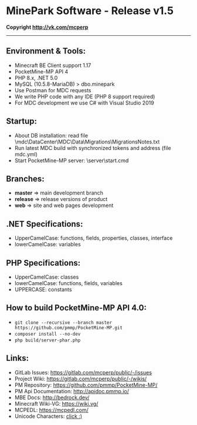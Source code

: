 # MinePark Software - Release v1.5

__Copyright http://vk.com/mcperp__
____

## Environment & Tools:
- Minecraft BE Client support 1.17
- PocketMine-MP API 4
- PHP 8.x, .NET 5.0
- MySQL (10.5.8-MariaDB) > dbo.minepark
- Use Postman for MDC requests
- We write PHP code with any IDE (PHP 8 support required)
- For MDC development we use C# with Visual Studio 2019

## Startup:
- About DB installation: read file \mdc\DataCenter\MDC\Data\Migrations\MigrationsNotes.txt
- Run latest MDC build with synchronized tokens and address (file mdc.yml)
- Start PocketMine-MP server: \server\start.cmd

## Branches:
- **master** => main development branch
- **release** => release versions of product
- **web** => site and web pages development

## .NET Specifications:
- UpperCamelCase: functions, fields, properties, classes, interface
- lowerCamelCase: variables

## PHP Specifications:
- UpperCamelCase: classes
- lowerCamelCase: functions, fields, variables
- UPPERCASE: constants

## How to build PocketMine-MP API 4.0:
- ```git clone --recursive --branch master https://github.com/pmmp/PocketMine-MP.git```
- ```composer install --no-dev```
- ```php build/server-phar.php```

## Links:
- GitLab Issues: https://gitlab.com/mcperp/public/-/issues
- Project Wiki: https://gitlab.com/mcperp/public/-/wikis/
- PM Repository: https://github.com/pmmp/PocketMine-MP/
- PM Api Documentation: http://apidoc.pmmp.io/
- MBE Docs: http://bedrock.dev/
- Minecraft Wiki-VG: https://wiki.vg/
- MCPEDL: https://mcpedl.com/
- Unicode Characters: [click :)](https://github.com/TwistedAsylumMC/bedrock-unicode-characters)

